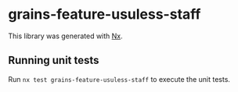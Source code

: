 # grains-feature-usuless-staff

This library was generated with [Nx](https://nx.dev).

## Running unit tests

Run `nx test grains-feature-usuless-staff` to execute the unit tests.
